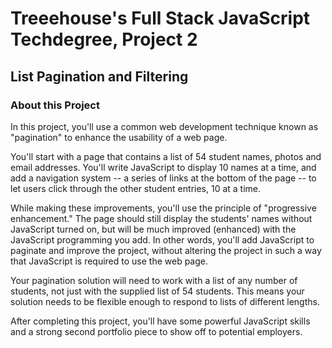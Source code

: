 # Treeehouse's Full Stack JavaScript Techdegree, Project 2
## List Pagination and Filtering
### About this Project
In this project, you'll use a common web development technique known as "pagination" to enhance the usability of a web page.

You'll start with a page that contains a list of 54 student names, photos and email addresses. You'll write JavaScript to display 10 names at a time, and add a navigation system -- a series of links at the bottom of the page -- to let users click through the other student entries, 10 at a time.

While making these improvements, you'll use the principle of "progressive enhancement." The page should still display the students' names without JavaScript turned on, but will be much improved (enhanced) with the JavaScript programming you add. In other words, you'll add JavaScript to paginate and improve the project, without altering the project in such a way that JavaScript is required to use the web page.

Your pagination solution will need to work with a list of any number of students, not just with the supplied list of 54 students. This means your solution needs to be flexible enough to respond to lists of different lengths.

After completing this project, you'll have some powerful JavaScript skills and a strong second portfolio piece to show off to potential employers.

